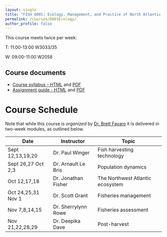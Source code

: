 ```yaml
---
layout: single
title: "FISH 6001: Ecology, Management, and Practice of North Atlantic Fisheries"
permalink: /courses/6001Ecology/
author_profile: false
---
```


This course meets twice per week:

T: 11:00-13:00 W3033/35

W: 09:00-11:00 W2058

## Course documents 

- [Course syllabus - HTML](/courses/6001Ecology/6001syllabus/) and [PDF](/assets/images/FISH_6001_Syllabus.pdf)
- [Assignment guide - HTML](/courses/6001Ecology/6001AssignmentGuide/) and [PDF](/assets/images/FISH_6001_Assignment_guide.pdf)

# Course Schedule

Note that while this course is *organized* by [Dr. Brett Favaro](http://about.me/brettfavaro) it is delivered in two-week modules, as outlined below.

| Date | Instructor | Topic |
|------------------------------|---------------------|----------------------------------|
| Sept 12,13,19,20  | Dr. Paul Winger | Fish harvesting technology |
| Sept 26,27 Oct 2,3 | Dr. Arnault Le Bris | Population dynamics |
| Oct 12,17,18 | Dr. Jonathan Fisher | The Northwest Atlantic ecosystem |
| Oct 24,25,31 Nov 1 | Dr. Scott Grant | Fisheries management |
| Nov 7,8,14,15 | Dr. Sherrylynn Rowe | Fisheries assessment |
| Nov 21,22,28,29 | Dr. Deepika Dave | Post-harvest | 